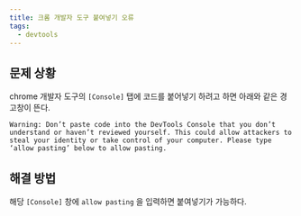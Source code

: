 ```yaml
---
title: 크롬 개발자 도구 붙여넣기 오류
tags:
  - devtools
---
```


## 문제 상황
chrome 개발자 도구의 `[Console]` 탭에 코드를 붙어넣기 하려고 하면 아래와 같은 경고창이 뜬다.

```shell
Warning: Don’t paste code into the DevTools Console that you don’t understand or haven’t reviewed yourself. This could allow attackers to steal your identity or take control of your computer. Please type ‘allow pasting’ below to allow pasting.
```

## 해결 방법
해당 `[Console]` 창에 `allow pasting` 을 입력하면 붙여넣기가 가능하다.
